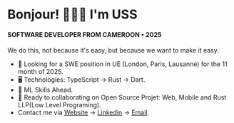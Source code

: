 Bonjour! 👦🏾🤝 I'm USS
=======================================================================================================================================

#### SOFTWARE DEVELOPER FROM CAMEROON • 2025
We do this, not because it's easy, but because we want to make it easy.

* 👀 Looking for a SWE position in UE (London, Paris, Lausanne) for the 11 month of 2025.
* 🖥️ Technologies: TypeScript → Rust → Dart.
* 🌱 ML Skills Ahead.
* 🤝 Ready to collaborating on Open Source Projet: Web, Mobile and Rust LLP(Low Level Programing).
* Contact me via [Website](https://uss-franckmekoulou.web.app/) → [Linkedin](https://www.linkedin.com/in/franck-mekoulou/) → [Email](mailto:franckmekoulou.dev@hotmail.com).
